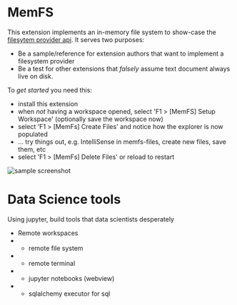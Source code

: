 # MemFS

This extension implements an in-memory file system to show-case the [filesytem provider api](https://github.com/Microsoft/vscode/blob/51a880315fd0ec2cafb511a17de48ec31802ba6d/src/vs/vscode.d.ts#L4968). It serves two purposes:

* Be a sample/reference for extension authors that want to implement a filesystem provider
* Be a test for other extensions that *falsely* assume text document always live on disk.


To *get started* you need this:

* install this extension
* when *not* having a workspace opened, select 'F1 > [MemFS] Setup Workspace' (optionally save the workspace now)
* select 'F1 > [MemFs] Create Files' and notice how the explorer is now populated
* ... try things out, e.g. IntelliSense in memfs-files, create new files, save them, etc
* select 'F1 > [MemFs] Delete Files' or reload to restart

![sample screenshot](https://github.com/Microsoft/vscode-extension-samples/raw/master/fsprovider-sample/sample.png)


# Data Science tools

Using jupyter, build tools that data scientists desperately

- Remote workspaces
- - remote file system
- - remote terminal
- - jupyter notebooks (webview)
- - sqlalchemy executor for sql